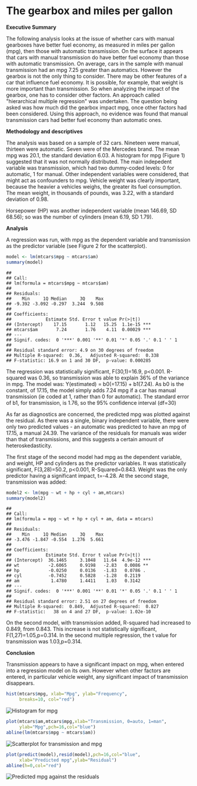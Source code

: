The gearbox and miles per gallon
======================================

**Executive Summary**

The following analysis looks at the issue of whether cars with manual gearboxes have better fuel economy, as measured in miles per gallon (mpg), then those with automatic transmission. On the surface it appears that cars with manual transmission do have better fuel economy than those with automatic transmission.  On average, cars in the sample with manual transmission had an mpg 7.25 greater than automatics. However the gearbox is not the only thing to consider.  There may be other features of a car that influence fuel economy.  It is possible, for example, that weight is more important than transmission.  So when analyzing the impact of the gearbox, one has to consider other factors. An approach called "hierarchical multiple regression" was undertaken.  The question being asked was how much did the gearbox impact mpg, once other factors had been considered.  Using this approach, no evidence was found that manual transmission cars had better fuel economy than automatic ones.

**Methodology and descriptives**

The analysis was based on a sample of 32 cars.  Nineteen were manual, thirteen were automatic.  Seven were of the Mercedes brand. The mean mpg was 20.1, the standard deviation 6.03. A histogram for mpg (Figure 1) suggested that it was not normally distributed. The main indepedent variable was transmission, which had two dummy-coded levels: 0 for automatic, 1 for manual. Other independent variables were considered, that might act as confounders to mpg. Vehicle weight was clearly important, because the heavier a vehicles weighs, the greater its fuel consumption. The mean weight, in thousands of pounds, was 3.22, with a standard deviation of 0.98.

Horsepower (HP) was another independent variable (mean 146.69, SD 68.56); so was the number of cylinders (mean 6.19, SD 1.79).


**Analysis**

A regression was run, with mpg as the dependent variable and transmission as the predictor variable (see Figure 2 for the scatterplot).

```r
model <- lm(mtcars$mpg ~ mtcars$am)
summary(model)
```

```
## 
## Call:
## lm(formula = mtcars$mpg ~ mtcars$am)
## 
## Residuals:
##    Min     1Q Median     3Q    Max 
## -9.392 -3.092 -0.297  3.244  9.508 
## 
## Coefficients:
##             Estimate Std. Error t value Pr(>|t|)    
## (Intercept)    17.15       1.12   15.25  1.1e-15 ***
## mtcars$am       7.24       1.76    4.11  0.00029 ***
## ---
## Signif. codes:  0 '***' 0.001 '**' 0.01 '*' 0.05 '.' 0.1 ' ' 1
## 
## Residual standard error: 4.9 on 30 degrees of freedom
## Multiple R-squared:  0.36,	Adjusted R-squared:  0.338 
## F-statistic: 16.9 on 1 and 30 DF,  p-value: 0.000285
```
The regression was statistically significant, F(30,1)=16.9, p<0.001.  R-squared was 0.36, so transmission was able to explain 36% of the variance in mpg. The model was: Y(estimated) = b0(=17.15) + b1(7.24). As b0 is the constant, of 17.15, the model simply adds 7.24 mpg if a car has manual transmission (ie coded at 1, rather than 0 for automatic).  The standard error of b1, for transmission, is 1.76, so the 95% confidence interval (df=30) 

As far as diagnostics are concerned, the predicted mpg was plotted against the residual.  As there was a single, binary independent variable, there were only two predicted values - an automatic was predicted to have an mpg of 17.15, a manual 24.39.  The variance of the residuals for manuals was wider than that of transmissions, and this suggests a certain amount of heteroskedasticity.  

The first stage of the second model had mpg as the dependent variable, and weight, HP and cylinders as the predictor variables.  It was statistically significant, F(3,28)=50.2, p<0.001, R-Squared=0.843. Weight was the only predictor having a significant impact, t=-4.28.  At the second stage, transmission was added:

```r
model2 <- lm(mpg ~ wt + hp + cyl + am,mtcars)
summary(model2)
```

```
## 
## Call:
## lm(formula = mpg ~ wt + hp + cyl + am, data = mtcars)
## 
## Residuals:
##    Min     1Q Median     3Q    Max 
## -3.476 -1.847 -0.554  1.276  5.661 
## 
## Coefficients:
##             Estimate Std. Error t value Pr(>|t|)    
## (Intercept)  36.1465     3.1048   11.64  4.9e-12 ***
## wt           -2.6065     0.9198   -2.83   0.0086 ** 
## hp           -0.0250     0.0136   -1.83   0.0786 .  
## cyl          -0.7452     0.5828   -1.28   0.2119    
## am            1.4780     1.4411    1.03   0.3142    
## ---
## Signif. codes:  0 '***' 0.001 '**' 0.01 '*' 0.05 '.' 0.1 ' ' 1
## 
## Residual standard error: 2.51 on 27 degrees of freedom
## Multiple R-squared:  0.849,	Adjusted R-squared:  0.827 
## F-statistic:   38 on 4 and 27 DF,  p-value: 1.02e-10
```
On the second model, with transmission added, R-squared had increased to 0.849, from 0.843.  This increase is not statistically significant, F(1,27)=1.05,p=0.314.  In the second multiple regression, the t value for transmission was 1.03,p=0.314.

**Conclusion**

Transmission appears to have a significant impact on mpg, when entered into a regression model on its own.  However when other factors are entered, in particular vehicle weight, any significant impact of transmission disappears. 







```r
hist(mtcars$mpg, xlab="Mpg", ylab="Frequency",
     breaks=10, col="red")
```

![Histogram for mpg](figure/unnamed-chunk-3.png) 

```r
plot(mtcars$am,mtcars$mpg,xlab="Transmission, 0=auto, 1=man",
     ylab="Mpg",pch=16,col="blue")
abline(lm(mtcars$mpg ~ mtcars$am))
```

![Scatterplot for transmission and mpg](figure/unnamed-chunk-4.png) 


```r
plot(predict(model),resid(model),pch=16,col="blue",
     xlab="Predicted mpg",ylab="Residual")
abline(h=0,col="red")
```

![Predicted mpg against the residuals](figure/unnamed-chunk-5.png) 

